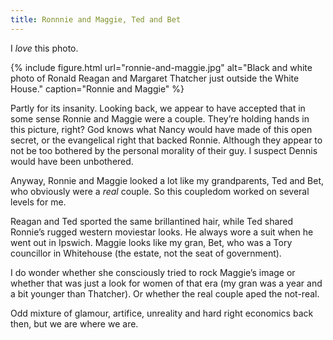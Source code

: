 ```yaml
---
title: Ronnnie and Maggie, Ted and Bet
---
```


I _love_ this photo.

{% include figure.html url="ronnie-and-maggie.jpg" alt="Black and white photo of Ronald Reagan and Margaret Thatcher just outside the White House." caption="Ronnie and Maggie" %}

Partly for its insanity. Looking back, we appear to have accepted that in some sense Ronnie and Maggie were a couple. They’re holding hands in this picture, right? God knows what Nancy would have made of this open secret, or the evangelical right that backed Ronnie. Although they appear to not be too bothered by the personal morality of their guy. I suspect Dennis would have been unbothered.

Anyway, Ronnie and Maggie looked a lot like my grandparents, Ted and Bet, who obviously were a _real_ couple. So this coupledom worked on several levels for me.

Reagan and Ted sported the same brillantined hair, while Ted shared Ronnie’s rugged western moviestar looks. He always wore a suit when he went out in Ipswich. Maggie looks like my gran, Bet, who was a Tory councillor in Whitehouse (the estate, not the seat of government).

I do wonder whether she consciously tried to rock Maggie’s image or whether that was just a look for women of that era (my gran was a year and a bit younger than Thatcher). Or whether the real couple aped the not-real.

Odd mixture of glamour, artifice, unreality and hard right economics back then, but we are where we are.

